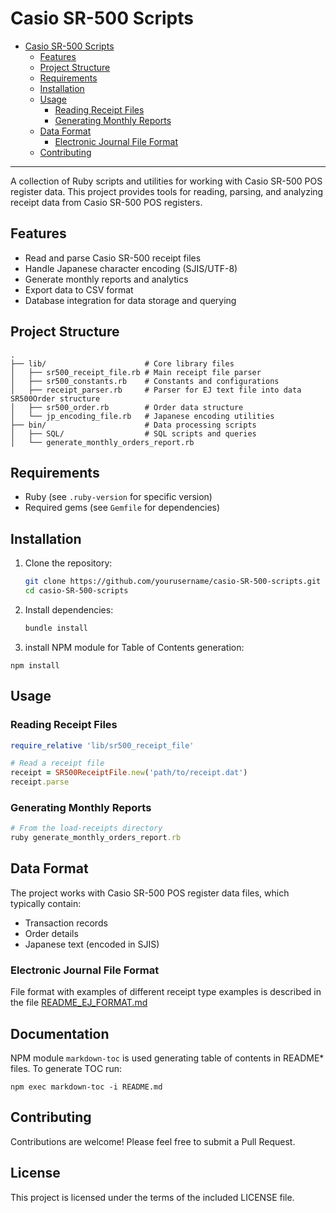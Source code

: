 # Casio SR-500 Scripts

- [Casio SR-500 Scripts](#casio-sr-500-scripts)
  * [Features](#features)
  * [Project Structure](#project-structure)
  * [Requirements](#requirements)
  * [Installation](#installation)
  * [Usage](#usage)
    + [Reading Receipt Files](#reading-receipt-files)
    + [Generating Monthly Reports](#generating-monthly-reports)
  * [Data Format](#data-format)
    + [Electronic Journal File Format](#electronic-journal-file-format)
  * [Contributing](#contributing)

---

A collection of Ruby scripts and utilities for working with Casio SR-500 POS register data. This project provides tools for reading, parsing, and analyzing receipt data from Casio SR-500 POS registers.

## Features

- Read and parse Casio SR-500 receipt files
- Handle Japanese character encoding (SJIS/UTF-8)
- Generate monthly reports and analytics
- Export data to CSV format
- Database integration for data storage and querying

## Project Structure

```
.
├── lib/                      # Core library files
│   ├── sr500_receipt_file.rb # Main receipt file parser
│   ├── sr500_constants.rb    # Constants and configurations
│   ├── receipt_parser.rb     # Parser for EJ text file into data SR500Order structure
│   ├── sr500_order.rb        # Order data structure
│   └── jp_encoding_file.rb   # Japanese encoding utilities
├── bin/                      # Data processing scripts
│   ├── SQL/                  # SQL scripts and queries
│   └── generate_monthly_orders_report.rb
```

## Requirements

- Ruby (see `.ruby-version` for specific version)
- Required gems (see `Gemfile` for dependencies)

## Installation

1. Clone the repository:
   ```bash
   git clone https://github.com/yourusername/casio-SR-500-scripts.git
   cd casio-SR-500-scripts
   ```

2. Install dependencies:
   ```bash
   bundle install
   ```

3. install NPM module for Table of Contents generation:
  ```
  npm install
  ```

## Usage

### Reading Receipt Files

```ruby
require_relative 'lib/sr500_receipt_file'

# Read a receipt file
receipt = SR500ReceiptFile.new('path/to/receipt.dat')
receipt.parse
```

### Generating Monthly Reports

```ruby
# From the load-receipts directory
ruby generate_monthly_orders_report.rb
```

## Data Format

The project works with Casio SR-500 POS register data files, which typically contain:
- Transaction records
- Order details
- Japanese text (encoded in SJIS)

### Electronic Journal File Format

File format with examples of different receipt type examples is
described in the file [README_EJ_FORMAT.md](README_EJ_FORMAT.md)

## Documentation

NPM module `markdown-toc` is used generating table of contents in
README* files. To generate TOC run:
  ```
  npm exec markdown-toc -i README.md
  ```

## Contributing

Contributions are welcome! Please feel free to submit a Pull Request.

## License

This project is licensed under the terms of the included LICENSE file.
